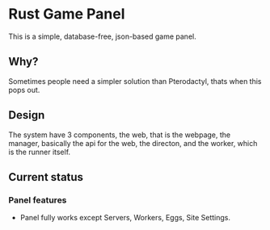 # Rust Game Panel

This is a simple, database-free, json-based game panel.

## Why?

Sometimes people need a simpler solution than Pterodactyl, thats when this pops out.

## Design

The system have 3 components, the web, that is the webpage, the manager, basically the api for the web, the directon, and the worker, which is the runner itself.

## Current status

### Panel features

-   Panel fully works except Servers, Workers, Eggs, Site Settings.
